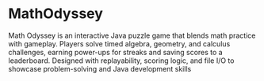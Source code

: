 # MathOdyssey
Math Odyssey is an interactive Java puzzle game that blends math practice with gameplay. Players solve timed algebra, geometry, and calculus challenges, earning power-ups for streaks and saving scores to a leaderboard. Designed with replayability, scoring logic, and file I/O to showcase problem-solving and Java development skills

